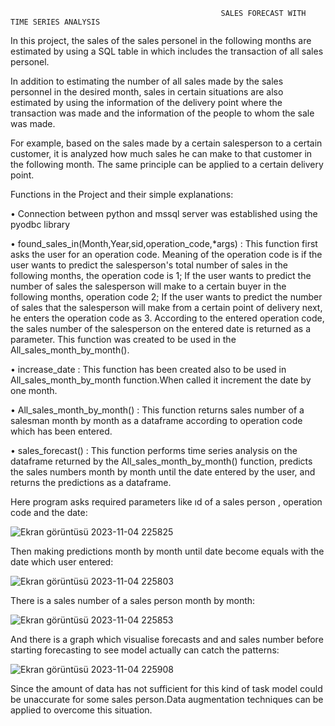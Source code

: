                                                    SALES FORECAST WITH TIME SERIES ANALYSIS

In this project, the sales of the sales personel in the following months are estimated by using a SQL table in which includes the transaction of all sales personel.

In addition to estimating the number of all sales made by the sales personnel in the desired month, sales in certain situations are also estimated by using the information of the delivery point where the transaction was made and the information of the people to whom the sale was made.

For example, based on the sales made by a certain salesperson to a certain customer, it is analyzed how much sales he can make to that customer in the following month. The same principle  can be applied to a certain delivery point.

Functions in the Project and their simple explanations:

•	Connection between python and mssql server was established using the pyodbc library

•	found_sales_in(Month,Year,sid,operation_code,*args) : This function first asks the user for an operation code. Meaning of the operation code is if the user wants to predict the salesperson's total number of sales in the following months, the operation code is 1; If the user wants to predict the number of sales the salesperson will make to a certain buyer in the following months, operation code 2; If the user wants to predict the number of sales that the salesperson will make from a certain point of delivery  next, he enters the operation code as 3. According to the entered operation code, the sales number of the salesperson on the entered date is returned as a parameter. This function was created to be used in the  All_sales_month_by_month().


•	increase_date : This function has been created also to be used in All_sales_month_by_month function.When  called it increment the date  by one month.

•	All_sales_month_by_month() :  This function returns sales number of a salesman month by month as a dataframe according to operation code which has been entered.


•	sales_forecast() : This function performs time series analysis on the dataframe returned by the All_sales_month_by_month() function, predicts the sales numbers month by month until the date entered by the user, and returns the predictions as a dataframe.

Here program asks required parameters like ıd of a sales person , operation code and the date:

![Ekran görüntüsü 2023-11-04 225825](https://github.com/canzohre/sales-prediction/assets/79839937/f23bad9a-5f38-4f16-b1f6-ce9661eb12f8)



Then making predictions month by month until date become equals with the date which user entered:

![Ekran görüntüsü 2023-11-04 225803](https://github.com/canzohre/sales-prediction/assets/79839937/73eed404-a727-4c2d-a1fd-d9abbdf57098)




There is a sales number of a sales person month by month:


![Ekran görüntüsü 2023-11-04 225853](https://github.com/canzohre/sales-prediction/assets/79839937/db6e5697-9c55-4108-8f1a-aa58b5fadc04)




And there is a graph which visualise forecasts and and sales number before starting forecasting to see model actually can catch the patterns:

![Ekran görüntüsü 2023-11-04 225908](https://github.com/canzohre/sales-prediction/assets/79839937/e55a0c66-26b5-4b8a-a0d8-a1abb3c05cf6)

Since the amount of data has not sufficient for this kind of task model could be unaccurate for some sales person.Data augmentation techniques can be applied to overcome this situation.
